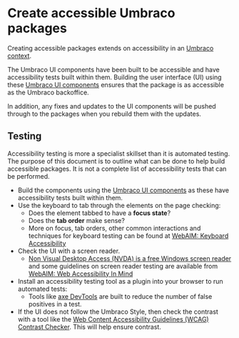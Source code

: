 # Create accessible Umbraco packages

Creating accessible packages extends on accessibility in an [Umbraco context](https://www.skrift.io/issues/accessibility-in-an-umbraco-context/).

The Umbraco UI components have been built to be accessible and have accessibility tests built within them. Building the user interface (UI) using these [Umbraco UI components](https://uui.umbraco.com/) ensures that the package is as accessible as the Umbraco backoffice.

In addition, any fixes and updates to the UI components will be pushed through to the packages when you rebuild them with the updates.

## Testing

Accessibility testing is more a specialist skillset than it is automated testing. The purpose of this document is to outline what can be done to help build accessible packages. It is not a complete list of accessibility tests that can be performed.

- Build the components using the [Umbraco UI components](https://uui.umbraco.com/) as these have accessibility tests built within them.
- Use the keyboard to tab through the elements on the page checking:
  - Does the element tabbed to have a **focus state**?
  - Does the **tab order** make sense?
  - More on focus, tab orders, other common interactions and techniques for keyboard testing can be found at [WebAIM: Keyboard Accessibility](https://webaim.org/techniques/keyboard/)
- Check the UI with a screen reader.
  - [Non Visual Desktop Access (NVDA) is a free Windows screen reader](https://www.nvaccess.org/download/) and some guidelines on screen reader testing are available from [WebAIM: Web Accessibility In Mind](https://webaim.org/articles/screenreader_testing/)
- Install an accessibility testing tool as a plugin into your browser to run automated tests:
  - Tools like [axe DevTools](https://chrome.google.com/webstore/detail/axe-devtools-web-accessib/lhdoppojpmngadmnindnejefpokejbdd) are built to reduce the number of false positives in a test.
- If the UI does not follow the Umbraco Style, then check the contrast with a tool like the [Web Content Accessibility Guidelines (WCAG) Contrast Checker](https://chrome.google.com/webstore/detail/wcag-color-contrast-check/plnahcmalebffmaghcpcmpaciebdhgdf). This will help ensure contrast.
